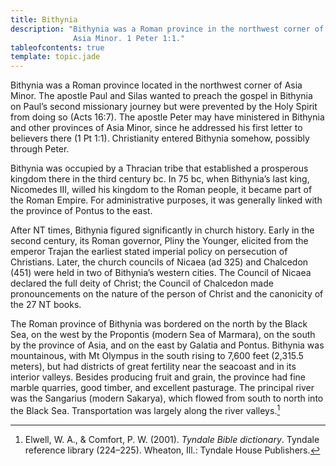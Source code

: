 ```yaml
---
title: Bithynia
description: "Bithynia was a Roman province in the northwest corner of
              Asia Minor. 1 Peter 1:1."
tableofcontents: true
template: topic.jade
---
```


Bithynia was a Roman province located in the northwest corner of Asia
Minor. The apostle Paul and Silas wanted to preach the gospel in
Bithynia on Paul’s second missionary journey but were prevented by the
Holy Spirit from doing so (Acts 16:7). The apostle Peter may have
ministered in Bithynia and other provinces of Asia Minor, since he
addressed his first letter to believers there (1 Pt 1:1). Christianity
entered Bithynia somehow, possibly through Peter.

Bithynia was occupied by a Thracian tribe that established a prosperous
kingdom there in the third century bc. In 75 bc, when Bithynia’s last
king, Nicomedes III, willed his kingdom to the Roman people, it became
part of the Roman Empire. For administrative purposes, it was generally
linked with the province of Pontus to the east.

After NT times, Bithynia figured significantly in church history. Early
in the second century, its Roman governor, Pliny the Younger, elicited
from the emperor Trajan the earliest stated imperial policy on
persecution of Christians. Later, the church councils of Nicaea (ad 325)
and Chalcedon (451) were held in two of Bithynia’s western cities. The
Council of Nicaea declared the full deity of Christ; the Council of
Chalcedon made pronouncements on the nature of the person of Christ and
the canonicity of the 27 NT books.

The Roman province of Bithynia was bordered on the north by the Black
Sea, on the west by the Propontis (modern Sea of Marmara), on the south
by the province of Asia, and on the east by Galatia and Pontus. Bithynia
was mountainous, with Mt Olympus in the south rising to 7,600 feet
(2,315.5 meters), but had districts of great fertility near the seacoast
and in its interior valleys. Besides producing fruit and grain, the
province had fine marble quarries, good timber, and excellent pasturage.
The principal river was the Sangarius (modern Sakarya), which flowed
from south to north into the Black Sea. Transportation was largely along
the river valleys.[^1]

[^1]: Elwell, W. A., & Comfort, P. W. (2001). *Tyndale Bible
dictionary*. Tyndale reference library (224–225). Wheaton, Ill.: Tyndale
House Publishers.

